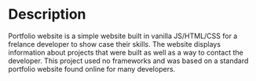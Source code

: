 # Description
Portfolio website is a simple website built in vanilla JS/HTML/CSS for a frelance developer to show case their skills. The website displays information about projects that were built as well as a way to contact the developer.
This project used no frameworks and was based on a standard portfolio website found online for many developers.
